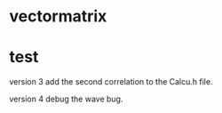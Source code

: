 # vectormatrix
# test

version 3 add the second correlation to the Calcu.h file.

version 4 debug the wave bug.
